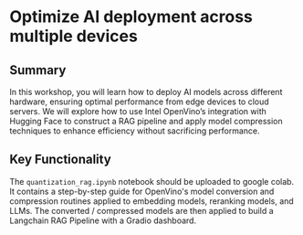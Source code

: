 # Optimize AI deployment across multiple devices

## Summary

In this workshop, you will learn how to deploy AI models across different hardware, ensuring optimal performance from edge devices to cloud servers. We will explore how to use Intel OpenVino’s integration with Hugging Face to construct a RAG pipeline and apply model compression techniques to enhance efficiency without sacrificing performance.

## Key Functionality

The `quantization_rag.ipynb` notebook should be uploaded to google colab. It contains a step-by-step guide for OpenVino's model conversion and compression routines applied to embedding models, reranking models, and LLMs. The converted / compressed models are then applied to build a Langchain RAG Pipeline with a Gradio dashboard.

